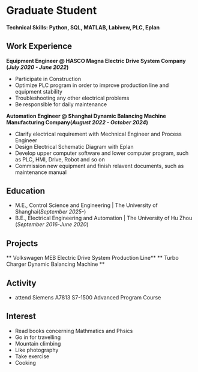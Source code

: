

# Graduate Student

#### Technical Skills: Python, SQL, MATLAB, Labivew, PLC, Eplan



## Work Experience
**Equipment Engineer @ HASCO Magna Electric Drive System Company (_July 2020 - June 2022_)**
- Participate in Construction
- Optimize PLC program in order to improve production line and equipment stability
- Troubleshooting any other electrical problems
- Be responsible for daily maintenance 

**Automation Engineer @ Shanghai Dynamic Balancing Machine Manufacturing Company(_August 2022 - October 2024_)**
- Clarify electrical requirement with Mechnical Engineer and Process Engineer
- Design Electrical Schematic Diagram with Eplan
- Develop upper computer software and lower computer program, such as PLC, HMI, Drive, Robot and so on
- Commission new equipment and finish relavent documents, such as maintenance manual

## Education							       		
- M.E., Control Science and Engineering	| The University of Shanghai(_September 2025-_)	 			        		
- B.E., Electrical Engineering and Automation | The University of Hu Zhou (_September 2016-June 2020_)


## Projects

** Volkswagen MEB Electric Drive System Production Line** 
** Turbo Charger Dynamic Balancing Machine **

## Activity							       		
- attend Siemens A7813 S7-1500 Advanced Program Course 			        		


 ## Interest							       		
- Read books concerning  Mathmatics and Phsics
- Go in for travelling
- Mountain climbing
- Like photography
- Take exercise
- Cooking	 
